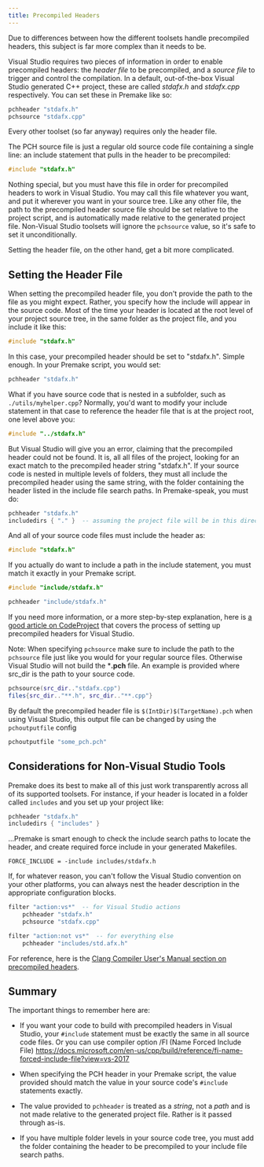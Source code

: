 ```yaml
---
title: Precompiled Headers
---
```


Due to differences between how the different toolsets handle precompiled headers, this subject is far more complex than it needs to be.

Visual Studio requires two pieces of information in order to enable precompiled headers: the *header file* to be precompiled, and a *source file* to trigger and control the compilation. In a default, out-of-the-box Visual Studio generated C++ project, these are called *stdafx.h* and *stdafx.cpp* respectively. You can set these in Premake like so:

```lua
pchheader "stdafx.h"
pchsource "stdafx.cpp"
```

Every other toolset (so far anyway) requires only the header file.

The PCH source file is just a regular old source code file containing a single line: an include statement that pulls in the header to be precompiled:

```c
#include "stdafx.h"
```

Nothing special, but you must have this file in order for precompiled headers to work in Visual Studio. You may call this file whatever you want, and put it wherever you want in your source tree. Like any other file, the path to the precompiled header source file should be set relative to the project script, and is automatically made relative to the generated project file. Non-Visual Studio toolsets will ignore the `pchsource` value, so it's safe to set it unconditionally.

Setting the header file, on the other hand, get a bit more complicated.

## Setting the Header File

When setting the precompiled header file, you don't provide the path to the file as you might expect. Rather, you specify how the include will appear in the source code. Most of the time your header is located at the root level of your project source tree, in the same folder as the project file, and you include it like this:

```c
#include "stdafx.h"
```

In this case, your precompiled header should be set to "stdafx.h". Simple enough. In your Premake script, you would set:

```lua
pchheader "stdafx.h"
```

What if you have source code that is nested in a subfolder, such as `./utils/myhelper.cpp`? Normally, you'd want to modify your include statement in that case to reference the header file that is at the project root, one level above you:

```c
#include "../stdafx.h"
```

But Visual Studio will give you an error, claiming that the precompiled header could not be found. It is, all all files of the project, looking for an exact match to the precompiled header string "stdafx.h". If your source code is nested in multiple levels of folders, they must all include the precompiled header using the same string, with the folder containing the header listed in the include file search paths. In Premake-speak, you must do:

```lua
pchheader "stdafx.h"
includedirs { "." }  -- assuming the project file will be in this directory
```

And all of your source code files must include the header as:

```c
#include "stdafx.h"
```

If you actually do want to include a path in the include statement, you must match it exactly in your Premake script.

```c
#include "include/stdafx.h"
```
```lua
pchheader "include/stdafx.h"
```

If you need more information, or a more step-by-step explanation, here is [a good article on CodeProject](http://www.codeproject.com/Articles/320056/Projects-in-Visual-Cplusplus-2010-Part-3-Precompil) that covers the process of setting up precompiled headers for Visual Studio.

Note: When specifying `pchsource` make sure to include the path to the `pchsource` file just like you would for your regular source files. Otherwise Visual Studio will not build the ***.pch** file. An example is provided where src_dir is the path to your source code.

```lua
pchsource(src_dir.."stdafx.cpp")
files{src_dir.."**.h", src_dir.."**.cpp"}
```

By default the precompiled header file is `$(IntDir)$(TargetName).pch` when using Visual Studio, this output file can be changed by 
using the `pchoutputfile` config

```lua
pchoutputfile "some_pch.pch"
```

## Considerations for Non-Visual Studio Tools

Premake does its best to make all of this just work transparently across all of its supported toolsets. For instance, if your header is located in a folder called `includes` and you set up your project like:

```lua
pchheader "stdafx.h"
includedirs { "includes" }
```

...Premake is smart enough to check the include search paths to locate the header, and create required force include in your generated Makefiles.

```make
FORCE_INCLUDE = -include includes/stdafx.h
```

If, for whatever reason, you can't follow the Visual Studio convention on your other platforms, you can always nest the header description in the appropriate configuration blocks.

```lua
filter "action:vs*"  -- for Visual Studio actions
	pchheader "stdafx.h"
	pchsource "stdafx.cpp"

filter "action:not vs*"  -- for everything else
	pchheader "includes/std.afx.h"
```

For reference, here is the [Clang Compiler User's Manual section on precompiled headers](http://clang.llvm.org/docs/UsersManual.html#usersmanual-precompiled-headers).

## Summary

The important things to remember here are:

* If you want your code to build with precompiled headers in Visual Studio, your `#include` statement must be exactly the same in all source code files. Or you can use compiler option /FI (Name Forced Include File) https://docs.microsoft.com/en-us/cpp/build/reference/fi-name-forced-include-file?view=vs-2017

* When specifying the PCH header in your Premake script, the value provided should match the value in your source code's `#include` statements exactly.

* The value provided to `pchheader` is treated as a *string*, not a *path* and is not made relative to the generated project file. Rather is it passed through as-is.

* If you have multiple folder levels in your source code tree, you must add the folder containing the header to be precompiled to your include file search paths.
